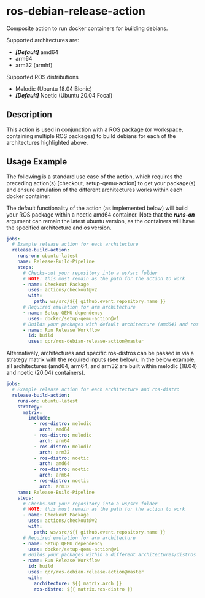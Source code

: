 # ros-debian-release-action
Composite action to run docker containers for building debians.

Supported architectures are:
- ***[Default]*** amd64
- arm64
- arm32 (armhf)

Supported ROS distributions
- Melodic (Ubuntu 18.04 Bionic)
- ***[Default]*** Noetic (Ubuntu 20.04 Focal)

## Description
This action is used in conjunction with a ROS package (or workspace, containing multiple ROS packages) to build debians for each of the architectures highlighted above.

## Usage Example

The following is a standard use case of the action, which requires the preceding action(s) [checkout, setup-qemu-action] to get your package(s) and ensure emulation of the different architectures works within each docker container. 

The default functionality of the action (as implemented below) will build your ROS package within a noetic amd64 container. Note that the ***runs-on*** argument can remain the latest ubuntu version, as the containers will have the specified architecture and os version.

```yaml
jobs:
  # Example release action for each architecture
  release-build-action:
    runs-on: ubuntu-latest
    name: Release-Build-Pipeline
    steps:
      # Checks-out your repository into a ws/src folder
      # NOTE: this must remain as the path for the action to work 
      - name: Checkout Package
        uses: actions/checkout@v2
        with:
          path: ws/src/${{ github.event.repository.name }}
      # Required emulation for arm architecture
      - name: Setup QEMU dependency
        uses: docker/setup-qemu-action@v1
      # Builds your packages with default architecture (amd64) and ros distribution (noetic)
      - name: Run Release Workflow
        id: build
        uses: qcr/ros-debian-release-action@master
```

Alternatively, architectures and specific ros-distros can be passed in via a strategy matrix with the required inputs (see below). In the below example, all architectures (amd64, arm64, and arm32 are built within melodic (18.04) and noetic (20.04) containers).

```yaml
jobs:
  # Example release action for each architecture and ros-distro
  release-build-action:
    runs-on: ubuntu-latest
    strategy:
      matrix:
        include:
          - ros-distro: melodic
            arch: amd64
          - ros-distro: melodic
            arch: arm64
          - ros-distro: melodic
            arch: arm32
          - ros-distro: noetic
            arch: amd64
          - ros-distro: noetic
            arch: arm64
          - ros-distro: noetic
            arch: arm32
    name: Release-Build-Pipeline
    steps:
      # Checks-out your repository into a ws/src folder 
      # NOTE: this must remain as the path for the action to work 
      - name: Checkout Package
        uses: actions/checkout@v2
        with:
          path: ws/src/${{ github.event.repository.name }}
      # Required emulation for arm architecture
      - name: Setup QEMU dependency
        uses: docker/setup-qemu-action@v1
      # Builds your packages within a different architectures/distros 
      - name: Run Release Workflow
        id: build
        uses: qcr/ros-debian-release-action@master
        with:
          architecture: ${{ matrix.arch }}
          ros-distro: ${{ matrix.ros-distro }}
```